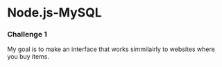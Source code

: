 # Node.js-MySQL
### Challenge 1
My goal is to make an interface that works simmilairly to websites where you buy items.




